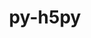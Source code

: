 ---
title: "py-h5py"
layout: cache
categories: [package, v0.20.0]
meta: {"versions": ["3.7.0", "3.8.0"], "compilers": ["gcc@=11.1.0", "gcc@=11.3.0"], "oss": ["ubuntu20.04", "ubuntu22.04"], "platforms": ["linux"], "targets": ["ppc64le", "x86_64_v3"], "stacks": ["data-vis-sdk", "e4s", "e4s-power", "ml-linux-x86_64-cpu", "ml-linux-x86_64-cuda", "ml-linux-x86_64-rocm", "root"], "num_specs": 11, "num_specs_by_stack": {"e4s-power": 2, "root": 11, "data-vis-sdk": 4, "e4s": 3, "ml-linux-x86_64-rocm": 2, "ml-linux-x86_64-cpu": 2, "ml-linux-x86_64-cuda": 2}}
spec_details: [{"hash": "4kq3irzs4lcxrvlningob2wmzoxnjm54", "compiler": "gcc@=11.1.0", "versions": ["3.8.0"], "os": "ubuntu20.04", "platform": "linux", "target": "ppc64le", "variants": ["build_system=python_pip", "+mpi"], "stacks": ["e4s-power", "root"], "size": "-", "tarball": "https://binaries.spack.io/releases/v0.20.0/build_cache/linux-ubuntu20.04-ppc64le/gcc-11.1.0/py-h5py-3.8.0/linux-ubuntu20.04-ppc64le-gcc-11.1.0-py-h5py-3.8.0-4kq3irzs4lcxrvlningob2wmzoxnjm54.spack"}, {"hash": "3iryvqfhp4yx3yw47gqq5hdhxvcsixln", "compiler": "gcc@=11.1.0", "versions": ["3.8.0"], "os": "ubuntu20.04", "platform": "linux", "target": "ppc64le", "variants": ["build_system=python_pip", "+mpi"], "stacks": ["e4s-power", "root"], "size": "-", "tarball": "https://binaries.spack.io/releases/v0.20.0/build_cache/linux-ubuntu20.04-ppc64le/gcc-11.1.0/py-h5py-3.8.0/linux-ubuntu20.04-ppc64le-gcc-11.1.0-py-h5py-3.8.0-3iryvqfhp4yx3yw47gqq5hdhxvcsixln.spack"}, {"hash": "4f25wktehiav2g3i56evylyifdcbojjk", "compiler": "gcc@=11.1.0", "versions": ["3.8.0"], "os": "ubuntu20.04", "platform": "linux", "target": "x86_64_v3", "variants": ["build_system=python_pip", "+mpi"], "stacks": ["root", "data-vis-sdk"], "size": "-", "tarball": "https://binaries.spack.io/releases/v0.20.0/build_cache/linux-ubuntu20.04-x86_64_v3/gcc-11.1.0/py-h5py-3.8.0/linux-ubuntu20.04-x86_64_v3-gcc-11.1.0-py-h5py-3.8.0-4f25wktehiav2g3i56evylyifdcbojjk.spack"}, {"hash": "mspnhszvwilqdghne2t3fjo4op35nvhm", "compiler": "gcc@=11.1.0", "versions": ["3.7.0"], "os": "ubuntu20.04", "platform": "linux", "target": "x86_64_v3", "variants": ["build_system=python_pip", "+mpi"], "stacks": ["e4s", "root"], "size": "-", "tarball": "https://binaries.spack.io/releases/v0.20.0/build_cache/linux-ubuntu20.04-x86_64_v3/gcc-11.1.0/py-h5py-3.7.0/linux-ubuntu20.04-x86_64_v3-gcc-11.1.0-py-h5py-3.7.0-mspnhszvwilqdghne2t3fjo4op35nvhm.spack"}, {"hash": "d72dd73s4wdo44c3dg2vr5qkltz5am3h", "compiler": "gcc@=11.1.0", "versions": ["3.7.0"], "os": "ubuntu20.04", "platform": "linux", "target": "x86_64_v3", "variants": ["build_system=python_pip", "+mpi"], "stacks": ["root", "data-vis-sdk"], "size": "-", "tarball": "https://binaries.spack.io/releases/v0.20.0/build_cache/linux-ubuntu20.04-x86_64_v3/gcc-11.1.0/py-h5py-3.7.0/linux-ubuntu20.04-x86_64_v3-gcc-11.1.0-py-h5py-3.7.0-d72dd73s4wdo44c3dg2vr5qkltz5am3h.spack"}, {"hash": "6uvtkqiytoxycjhesb352y32l4xa5b3m", "compiler": "gcc@=11.1.0", "versions": ["3.7.0"], "os": "ubuntu20.04", "platform": "linux", "target": "x86_64_v3", "variants": ["build_system=python_pip", "+mpi"], "stacks": ["root", "data-vis-sdk"], "size": "-", "tarball": "https://binaries.spack.io/releases/v0.20.0/build_cache/linux-ubuntu20.04-x86_64_v3/gcc-11.1.0/py-h5py-3.7.0/linux-ubuntu20.04-x86_64_v3-gcc-11.1.0-py-h5py-3.7.0-6uvtkqiytoxycjhesb352y32l4xa5b3m.spack"}, {"hash": "cuvi74xtoyx6i6b3ly6ptmolo6tb2v7b", "compiler": "gcc@=11.1.0", "versions": ["3.8.0"], "os": "ubuntu20.04", "platform": "linux", "target": "x86_64_v3", "variants": ["build_system=python_pip", "+mpi"], "stacks": ["root", "data-vis-sdk"], "size": "-", "tarball": "https://binaries.spack.io/releases/v0.20.0/build_cache/linux-ubuntu20.04-x86_64_v3/gcc-11.1.0/py-h5py-3.8.0/linux-ubuntu20.04-x86_64_v3-gcc-11.1.0-py-h5py-3.8.0-cuvi74xtoyx6i6b3ly6ptmolo6tb2v7b.spack"}, {"hash": "dlqirxxh5k3wpgs425fm6c7hurrwis5l", "compiler": "gcc@=11.1.0", "versions": ["3.8.0"], "os": "ubuntu20.04", "platform": "linux", "target": "x86_64_v3", "variants": ["build_system=python_pip", "~mpi"], "stacks": ["e4s", "root"], "size": "-", "tarball": "https://binaries.spack.io/releases/v0.20.0/build_cache/linux-ubuntu20.04-x86_64_v3/gcc-11.1.0/py-h5py-3.8.0/linux-ubuntu20.04-x86_64_v3-gcc-11.1.0-py-h5py-3.8.0-dlqirxxh5k3wpgs425fm6c7hurrwis5l.spack"}, {"hash": "4vxiqvra5jxmpnpaswcksvxfgwn3abi2", "compiler": "gcc@=11.1.0", "versions": ["3.8.0"], "os": "ubuntu20.04", "platform": "linux", "target": "x86_64_v3", "variants": ["build_system=python_pip", "+mpi"], "stacks": ["e4s", "root"], "size": "-", "tarball": "https://binaries.spack.io/releases/v0.20.0/build_cache/linux-ubuntu20.04-x86_64_v3/gcc-11.1.0/py-h5py-3.8.0/linux-ubuntu20.04-x86_64_v3-gcc-11.1.0-py-h5py-3.8.0-4vxiqvra5jxmpnpaswcksvxfgwn3abi2.spack"}, {"hash": "yp7q3orfeohmwviz5z6d55lj53xua2sr", "compiler": "gcc@=11.3.0", "versions": ["3.8.0"], "os": "ubuntu22.04", "platform": "linux", "target": "x86_64_v3", "variants": ["build_system=python_pip", "~mpi"], "stacks": ["root", "ml-linux-x86_64-rocm", "ml-linux-x86_64-cpu", "ml-linux-x86_64-cuda"], "size": "-", "tarball": "https://binaries.spack.io/releases/v0.20.0/build_cache/linux-ubuntu22.04-x86_64_v3/gcc-11.3.0/py-h5py-3.8.0/linux-ubuntu22.04-x86_64_v3-gcc-11.3.0-py-h5py-3.8.0-yp7q3orfeohmwviz5z6d55lj53xua2sr.spack"}, {"hash": "xcztiz4bd5d3chx5zv2ltgdi6gowpky6", "compiler": "gcc@=11.3.0", "versions": ["3.8.0"], "os": "ubuntu22.04", "platform": "linux", "target": "x86_64_v3", "variants": ["build_system=python_pip", "~mpi"], "stacks": ["root", "ml-linux-x86_64-rocm", "ml-linux-x86_64-cpu", "ml-linux-x86_64-cuda"], "size": "-", "tarball": "https://binaries.spack.io/releases/v0.20.0/build_cache/linux-ubuntu22.04-x86_64_v3/gcc-11.3.0/py-h5py-3.8.0/linux-ubuntu22.04-x86_64_v3-gcc-11.3.0-py-h5py-3.8.0-xcztiz4bd5d3chx5zv2ltgdi6gowpky6.spack"}]
---
